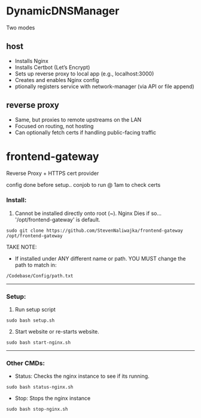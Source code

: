 # DynamicDNSManager
Two modes
## host
- Installs Nginx
- Installs Certbot (Let’s Encrypt)
- Sets up reverse proxy to local app (e.g., localhost:3000)
- Creates and enables Nginx config
- ptionally registers service with network-manager (via API or file append)
## reverse proxy
- Same, but proxies to remote upstreams on the LAN
- Focused on routing, not hosting
- Can optionally fetch certs if handling public-facing traffic








# frontend-gateway
Reverse Proxy + HTTPS cert provider


config done before setup.. conjob to run @ 1am to check certs


### Install:
1) Cannot be installed directly onto root (~). Nginx Dies if so...   
'/opt/frontend-gateway' is default.  

```angular2html
sudo git clone https://github.com/StevenNaliwajka/frontend-gateway /opt/frontend-gateway
```
TAKE NOTE: 
- If installed under ANY different name or path. YOU MUST change the path to match in:
```angular2html
/Codebase/Config/path.txt
```

-----
### Setup:
1) Run setup script
```angular2html
sudo bash setup.sh
```

2) Start website or re-starts website.
```angular2html
sudo bash start-nginx.sh
```
----

### Other CMDs:
- Status: Checks the nginx instance to see if its running.
```angular2html
sudo bash status-nginx.sh
```
- Stop: Stops the nginx instance
```angular2html
sudo bash stop-nginx.sh
```
